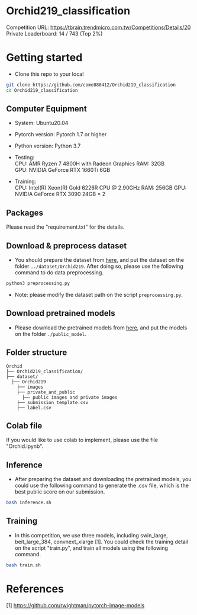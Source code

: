 # Orchid219_classification
Competition URL: https://tbrain.trendmicro.com.tw/Competitions/Details/20 \
Private Leaderboard: 14 / 743 (Top 2%)

# Getting started
- Clone this repo to your local
``` bash
git clone https://github.com/come880412/Orchid219_classification
cd Orchid219_classification
```

## Computer Equipment
- System: Ubuntu20.04
- Pytorch version: Pytorch 1.7 or higher
- Python version: Python 3.7
- Testing:  
CPU: AMR Ryzen 7 4800H with Radeon Graphics
RAM: 32GB  
GPU: NVIDIA GeForce RTX 1660Ti 6GB  

- Training:  
CPU: Intel(R) Xeon(R) Gold 6226R CPU @ 2.90GHz
RAM: 256GB
GPU: NVIDIA GeForce RTX 3090 24GB * 2

## Packages
Please read the "requirement.txt" for the details.

## Download & preprocess dataset
- You should prepare the dataset from [here](https://tbrain.trendmicro.com.tw/Competitions/Details/20), and put the dataset on the folder `../dataset/Orchid219`. After doing so, please use the following command to do data preprocessing.
``` bash
python3 preprocessing.py 
```
- Note: please modify the dataset path on the script `preprocessing.py`.

## Download pretrained models
- Please download the pretrained models from [here](https://drive.google.com/drive/folders/1vjMn-smi6Fj7JLQ--BHu3vbFe9HTOooG?usp=sharing), and put the models on the folder `./public_model`.

## Folder structure
``` 
Orchid
├── Orchid219_classification/ 
├── dataset/ 
  ├── Orchid219
    ├── images
    ├── private_and_public
      ├── public images and private images
    ├── submission_template.csv
    ├── label.csv

``` 

## Colab file
If you would like to use colab to implement, please use the file "Orchid.ipynb".

## Inference
- After preparing the dataset and downloading the pretrained models, you could use the following command to generate the .csv file, which is the best public score on our submission.
``` bash
bash inference.sh
```

## Training
- In this competition, we use three models, including swin_large, beit_large_384, convnext_xlarge [1]. You could check the training detail on the script "train.py", and train all models using the following command.
``` bash
bash train.sh
```

# References
[1] https://github.com/rwightman/pytorch-image-models
